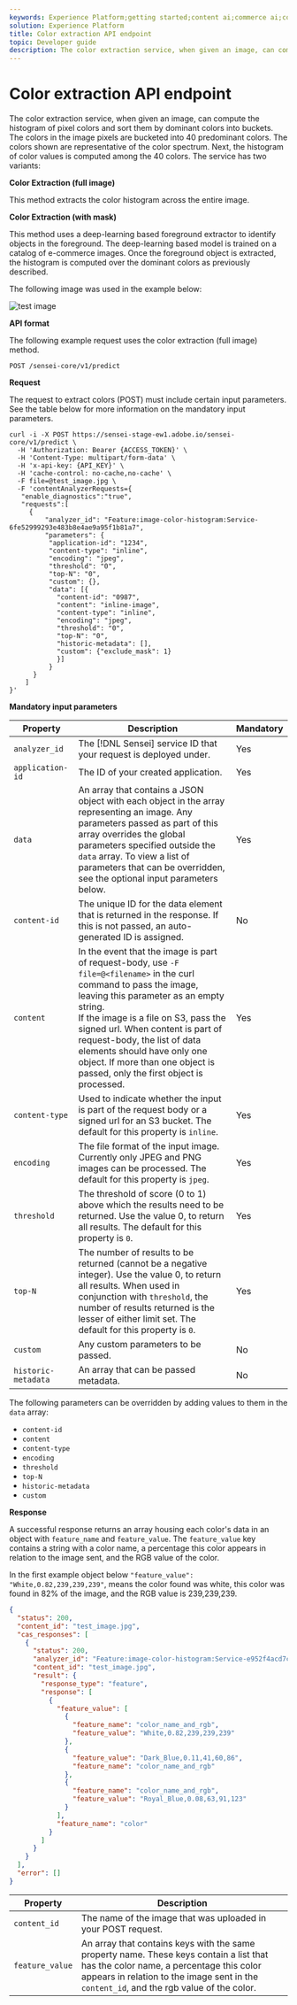 ```yaml
---
keywords: Experience Platform;getting started;content ai;commerce ai;content and commerce ai;color extraction;Color extraction
solution: Experience Platform
title: Color extraction API endpoint
topic: Developer guide
description: The color extraction service, when given an image, can compute the histogram of pixel colors and sort them by dominant colors into buckets.
---
```


# Color extraction API endpoint

The color extraction service, when given an image, can compute the histogram of pixel colors and sort them by dominant colors into buckets. The colors in the image pixels are bucketed into 40 predominant colors. The colors shown are representative of the color spectrum. Next, the histogram of color values is computed among the 40 colors. The service has two variants:

**Color Extraction (full image)**

This method extracts the color histogram across the entire image.

**Color Extraction (with mask)**

This method uses a deep-learning based foreground extractor to identify objects in the foreground. The deep-learning based model is trained on a catalog of e-commerce images. Once the foreground object is extracted, the histogram is computed over the dominant colors as previously described.

The following image was used in the example below:

![test image](../images/test_image.jpeg)

**API format**

The following example request uses the color extraction (full image) method.

```http
POST /sensei-core/v1/predict
```

**Request**

The request to extract colors (POST) must include certain input parameters. See the table below for more information on the mandatory input parameters.

```SHELL
curl -i -X POST https://sensei-stage-ew1.adobe.io/sensei-core/v1/predict \
  -H 'Authorization: Bearer {ACCESS_TOKEN}' \
  -H 'Content-Type: multipart/form-data' \
  -H 'x-api-key: {API_KEY}' \
  -H 'cache-control: no-cache,no-cache' \
  -F file=@test_image.jpg \
  -F 'contentAnalyzerRequests={
   "enable_diagnostics":"true",
   "requests":[
     {
         "analyzer_id": "Feature:image-color-histogram:Service-6fe52999293e483b8e4ae9a95f1b81a7",
         "parameters": {
          "application-id": "1234", 
          "content-type": "inline", 
          "encoding": "jpeg", 
          "threshold": "0", 
          "top-N": "0", 
          "custom": {}, 
          "data": [{
            "content-id": "0987", 
            "content": "inline-image", 
            "content-type": "inline", 
            "encoding": "jpeg", 
            "threshold": "0", 
            "top-N": "0", 
            "historic-metadata": [], 
            "custom": {"exclude_mask": 1}
            }]
          }
      }
    ]
}'
```

**Mandatory input parameters**

| Property | Description | Mandatory |
| --- | --- | --- |
| `analyzer_id` | The [!DNL Sensei] service ID that your request is deployed under. | Yes |
| `application-id` | The ID of your created application. | Yes |
| `data` | An array that contains a JSON object with each object in the array representing an image. Any parameters passed as part of this array overrides the global parameters specified outside the `data` array. To view a list of parameters that can be overridden, see the optional input parameters below.  | Yes |
| `content-id` | The unique ID for the data element that is returned in the response. If this is not passed, an auto-generated ID is assigned. | No |
| `content` | In the event that the image is part of request-body, use `-F file=@<filename>` in the curl command to pass the image, leaving this parameter as an empty string. <br> If the image is a file on S3, pass the signed url. When content is part of request-body, the list of data elements should have only one object. If more than one object is passed, only the first object is processed. | Yes |
| `content-type` | Used to indicate whether the input is part of the request body or a signed url for an S3 bucket. The default for this property is `inline`. | Yes |
| `encoding` | The file format of the input image. Currently only JPEG and PNG images can be processed. The default for this property is `jpeg`. | Yes |
| `threshold` | The threshold of score (0 to 1) above which the results need to be returned. Use the value 0, to return all results. The default for this property is `0`. | Yes |
| `top-N` | The number of results to be returned (cannot be a negative integer). Use the value 0, to return all results. When used in conjunction with `threshold`, the number of results returned is the lesser of either limit set. The default for this property is `0`. | Yes |
| `custom` | Any custom parameters to be passed. | No |
| `historic-metadata` | An array that can be passed metadata. | No |

The following parameters can be overridden by adding values to them in the `data` array:

- `content-id`
- `content`
- `content-type`
- `encoding`
- `threshold`
- `top-N`
- `historic-metadata`
- `custom`

**Response**

A successful response returns an array housing each color's data in an object with `feature_name` and `feature_value`. The `feature_value` key contains a string with a color name, a percentage this color appears in relation to the image sent, and the RGB value of the color.

In the first example object below `"feature_value": "White,0.82,239,239,239"`, means the color found was white, this color was found in 82% of the image, and the RGB value is 239,239,239.

```json
{
  "status": 200,
  "content_id": "test_image.jpg",
  "cas_responses": [
    {
      "status": 200,
      "analyzer_id": "Feature:image-color-histogram:Service-e952f4acd7c2425199b476a2eb459635",
      "content_id": "test_image.jpg",
      "result": {
        "response_type": "feature",
        "response": [
          {
            "feature_value": [
              {
                "feature_name": "color_name_and_rgb",
                "feature_value": "White,0.82,239,239,239"
              },
              {
                "feature_value": "Dark_Blue,0.11,41,60,86",
                "feature_name": "color_name_and_rgb"
              },
              {
                "feature_name": "color_name_and_rgb",
                "feature_value": "Royal_Blue,0.08,63,91,123"
              }
            ],
            "feature_name": "color"
          }
        ]
      }
    }
  ],
  "error": []
}
```

| Property | Description |
| --- | --- |
| `content_id` | The name of the image that was uploaded in your POST request. |
| `feature_value` | An array that contains keys with the same property name. These keys contain a list that has the color name, a percentage this color appears in relation to the image sent in the `content_id`, and the rgb value of the color. |
